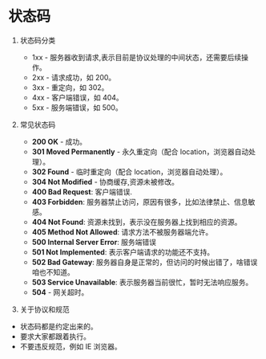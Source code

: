 # 状态码

1. 状态码分类
    * 1xx - 服务器收到请求,表示目前是协议处理的中间状态，还需要后续操作。
    * 2xx - 请求成功，如 200。
    * 3xx - 重定向，如 302。
    * 4xx - 客户端错误，如 404。
    * 5xx - 服务端错误，如 500。

2. 常见状态码

    * **200 OK** - 成功。
    * **301 Moved Permanently** - 永久重定向（配合 location，浏览器自动处理）。
    * **302 Found** - 临时重定向（配合 location，浏览器自动处理）。
    * **304 Not Modified** - 协商缓存,资源未被修改。
    * **400 Bad Request**: 客户端错误.
    * **403 Forbidden**: 服务器禁止访问，原因有很多，比如法律禁止、信息敏感。
    * **404 Not Found**: 资源未找到，表示没在服务器上找到相应的资源。
    * **405 Method Not Allowed**: 请求方法不被服务器端允许。
    * **500 Internal Server Error**: 服务端错误
    * **501 Not Implemented**: 表示客户端请求的功能还不支持。
    * **502 Bad Gateway**: 服务器自身是正常的，但访问的时候出错了，啥错误咱也不知道。
    * **503 Service Unavailable**: 表示服务器当前很忙，暂时无法响应服务。
    * **504** - 网关超时。

3. 关于协议和规范

* 状态码都是约定出来的。
* 要求大家都跟着执行。
* 不要违反规范，例如 IE 浏览器。
